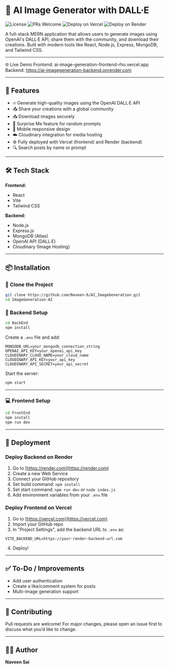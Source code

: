 
# 🧠 AI Image Generator with DALL·E

![License](https://img.shields.io/badge/license-MIT-green.svg)
![PRs Welcome](https://img.shields.io/badge/PRs-welcome-brightgreen.svg)
![Deploy on Vercel](https://vercel.com/button)
![Deploy on Render](https://img.shields.io/badge/Backend-Render-blue)

A full-stack MERN application that allows users to generate images using OpenAI's DALL·E API, share them with the community, and download their creations. Built with modern tools like React, Node.js, Express, MongoDB, and Tailwind CSS.

---
🌐 Live Demo
Frontend: ai-image-generation-frontend-rho.vercel.app
Backend: https://ai-imagegeneration-backend.onrender.com

---


## 🚀 Features

- 🔥 Generate high-quality images using the OpenAI DALL·E API
- 📤 Share your creations with a global community
- 📥 Download images securely
- 🧠 Surprise Me feature for random prompts
- 📱 Mobile responsive design
- ☁️ Cloudinary integration for media hosting
- ⚙️ Fully deployed with Vercel (frontend) and Render (backend)
- 🔍 Search posts by name or prompt

---

## 🛠 Tech Stack

**Frontend:**
- React
- Vite
- Tailwind CSS

**Backend:**
- Node.js
- Express.js
- MongoDB (Atlas)
- OpenAI API (DALL·E)
- Cloudinary (Image Hosting)

---

## 📦 Installation

### 📁 Clone the Project

```bash
git clone https://github.com/Naveen-6/AI_ImageGeneration.git
cd ImageGeneration-AI
```

### 🔧 Backend Setup

```bash
cd BackEnd
npm install
```

Create a `.env` file and add:

```env
MONGODB_URL=your_mongodb_connection_string
OPENAI_API_KEY=your_openai_api_key
CLOUDINARY_CLOUD_NAME=your_cloud_name
CLOUDINARY_API_KEY=your_api_key
CLOUDINARY_API_SECRET=your_api_secret
```

Start the server:

```bash
npm start
```

---

### 💻 Frontend Setup

```bash
cd FrontEnd
npm install
npm run dev
```

---

## 🚀 Deployment

### Deploy Backend on Render

1. Go to [https://render.com](https://render.com)
2. Create a new Web Service
3. Connect your GitHub repository
4. Set build command: `npm install`
5. Set start command: `npm run dev` or `node index.js`
6. Add environment variables from your `.env` file

### Deploy Frontend on Vercel

1. Go to [https://vercel.com](https://vercel.com)
2. Import your GitHub repo
3. In "Project Settings", add the backend URL to `.env` as:

```env
VITE_BACKEND_URL=https://your-render-backend-url.com
```

4. Deploy!

---

## ✅ To-Do / Improvements

- Add user authentication
- Create a like/comment system for posts
- Multi-image generation support

---

## 🤝 Contributing

Pull requests are welcome! For major changes, please open an issue first to discuss what you’d like to change.

---



## 👨‍💻 Author

**Naveen Sai**  


